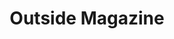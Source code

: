 ---
collection_archive: false
collection_awards: []
collection_category:
  - Still Life + Details
  - Editorial
  - Travel
  - Reportage
  - Sports + Athletes
  - Portraits
  - Color
collection_content: >-
  “_Rob Krar had to embrace incredible physical pain to win iconic
  ultramarathons like the Leadville Traill 100 and the Western States Endurance
  Run. But that’s a form suffering he can control- unlike his decades-long
  struggle with depression._”⁠


  This past fall my brother Shea and I visited the 5th annual _Rob Krar Running
  Camp_ in Flagstaff, AZ. It was the perfect time of year- the air cool and
  crisp as fall approached and the aspens golden in color illuminated Locket
  Meadow. As someone who copes with clinical depression and anxiety disorder, we
  loved our time with Rob, Christina, campers, and volunteers.


  Article by former _Runner’s World_ editor Christine Fennessy, Krar opens up
  about his battle with depression, the balance of his personal life and life a
  professional athlete, what he means to the running community, and how his
  running camp has “saved lives."


  If you or someone you know is having thoughts of suicide or self-harm, call
  the National Suicide Prevention Lifeline toll-free from anywhere in the U.S.
  at 1-800-273-8255.
collection_cover: https://d1sf55qlb7p6hz.cloudfront.net/robkrar-2.jpg
collection_cover_mobile: https://d1sf55qlb7p6hz.cloudfront.net/verticalcovers-9.jpg
collection_description: >-
  Rob Krar had to embrace incredible physical pain to win iconic ultramarathons
  like the Leadville Traill 100 and the Western States Endurance Run. But that’s
  a form suffering he can control- unlike his decades-long struggle with
  depression.⁠ Krar opens up about his battle with depression, the balance of
  his personal life and life as a professional athlete, what he means to the
  running community, and how his running camp has “saved lives.”
collection_exhibition: []
collection_filter: Commissioned + Stock
collection_hidden: false
collection_meta: Rob Krar Running In The Dark
collection_press: []
collection_preview:
  - https://d1sf55qlb7p6hz.cloudfront.net/krar_covers-2.jpg
  - https://d1sf55qlb7p6hz.cloudfront.net/krar_covers-3.jpg
  - https://d1sf55qlb7p6hz.cloudfront.net/krar_covers-1.jpg
  - https://d1sf55qlb7p6hz.cloudfront.net/krar_covers-4.jpg
  - https://d1sf55qlb7p6hz.cloudfront.net/krar_covers-5.jpg
  - https://d1sf55qlb7p6hz.cloudfront.net/krar_covers-6.jpg
cover_image: https://d1sf55qlb7p6hz.cloudfront.net/social-37.jpg
date: 
layout: blocks
logo: 
navigation_theme: white
px_extra: true
slug: rob-krar-outside-magazine
theme_color: F1D7D5
theme_color_all_works: B1EEBB
title: Outside Magazine 
collection_blocks:
  - _bookshop_name: collections/media-row-start
    row_alignment: between
  - _bookshop_name: collections/media-element 
    color: CDDCEC
    image: https://d1sf55qlb7p6hz.cloudfront.net/robkrar-1.jpg
    margin_left: 15
    margin_right: 0
    margin_y: 100
    width: 60
  - _bookshop_name: collections/media-row
    row_alignment: between
  - _bookshop_name: collections/media-element 
    color: EBF3F1
    image: https://d1sf55qlb7p6hz.cloudfront.net/robkrar-2.jpg
    margin_left: 50
    margin_y: 100
    width: 45
  - _bookshop_name: collections/media-row
    row_alignment: between
  - _bookshop_name: collections/media-element 
    color: EEDBBB
    image: https://d1sf55qlb7p6hz.cloudfront.net/robkrar-4.jpg
    margin_left: 25
    margin_right: 0
    margin_y: 300
    width: 20
  - _bookshop_name: collections/media-element 
    color: EED8C9
    image: https://d1sf55qlb7p6hz.cloudfront.net/robkrar-3.jpg
    margin_left: 0
    margin_right: 10
    margin_y: 100
    width: 33
  - _bookshop_name: collections/media-row
    row_alignment: between
  - _bookshop_name: collections/media-element 
    color: CAE8EE
    image: https://d1sf55qlb7p6hz.cloudfront.net/robkrar-5.jpg
    margin_left: 20
    margin_right: 0
    margin_y: 100
    width: 55
  - _bookshop_name: collections/media-row
    row_alignment: between
  - _bookshop_name: collections/media-element 
    color: F8DFC3
    image: https://d1sf55qlb7p6hz.cloudfront.net/robkrar-7.jpg
    margin_left: 35
    margin_right: 0
    margin_y: 700
    width: 25
  - _bookshop_name: collections/media-element 
    color: E4AF97
    image: https://d1sf55qlb7p6hz.cloudfront.net/robkrar-6.jpg
    margin_left: 0
    margin_right: 5
    margin_y: 100
    width: 30
  - _bookshop_name: collections/media-row
    row_alignment: between
  - _bookshop_name: collections/media-element 
    color: F8967D
    image: https://d1sf55qlb7p6hz.cloudfront.net/robkrar-8.jpg
    margin_left: 20
    margin_right: 0
    margin_y: 200
    width: 50
  - _bookshop_name: collections/media-row
    row_alignment: between
  - _bookshop_name: collections/media-element 
    color: C4D4E2
    image: https://d1sf55qlb7p6hz.cloudfront.net/robkrar-9.jpg
    margin_left: 5
    margin_y: 200
    width: 33
  - _bookshop_name: collections/media-element 
    color: B89990
    image: https://d1sf55qlb7p6hz.cloudfront.net/robkrar-10.jpg
    margin_left: 0
    margin_right: 20
    margin_y: 400
    width: 30
  - _bookshop_name: collections/media-row
    row_alignment: between
  - _bookshop_name: collections/media-element 
    color: C4EDF3
    image: https://d1sf55qlb7p6hz.cloudfront.net/robkrar-13.jpg
    margin_left: 10
    margin_right: 0
    margin_y: 700
    width: 25
  - _bookshop_name: collections/media-element 
    color: EEE0CC
    image: https://d1sf55qlb7p6hz.cloudfront.net/robkrar-11.jpg
    margin_right: 10
    margin_y: 100
    width: 50
  - _bookshop_name: collections/media-row
    row_alignment: between
  - _bookshop_name: collections/media-element 
    color: D1DEC4
    image: https://d1sf55qlb7p6hz.cloudfront.net/robkrar-14.jpg
    margin_left: 15
    margin_y: 100
    width: 45
  - _bookshop_name: collections/media-element 
    color: EFC69C
    image: https://d1sf55qlb7p6hz.cloudfront.net/robkrar-15.jpg
    margin_left: 0
    margin_right: 0
    margin_y: 500
    width: 33
  - _bookshop_name: collections/media-row
    row_alignment: between
  - _bookshop_name: collections/media-element 
    color: C1EDF0
    image: https://d1sf55qlb7p6hz.cloudfront.net/robkrar-17.jpg
    margin_left: 5
    margin_y: 300
    width: 40
  - _bookshop_name: collections/media-element 
    color: FA855E
    image: https://d1sf55qlb7p6hz.cloudfront.net/robkrar-16.jpg
    margin_left: 0
    margin_right: 20
    margin_y: 500
    width: 25
  - _bookshop_name: collections/media-row
    row_alignment: between
  - _bookshop_name: collections/media-element 
    color: FAB0A9
    image: https://d1sf55qlb7p6hz.cloudfront.net/robkrar-18.jpg
    margin_left: 10
    margin_y: 100
    width: 50
  - _bookshop_name: collections/media-element 
    color: EAE1B0
    image: https://d1sf55qlb7p6hz.cloudfront.net/robkrar-19.jpg
    margin_left: 0
    margin_right: 5
    margin_y: 200
    width: 30
  - _bookshop_name: collections/media-row
    row_alignment: between
  - _bookshop_name: collections/media-element 
    color: FAE79D
    image: https://d1sf55qlb7p6hz.cloudfront.net/robkrar-20.jpg
    margin_left: 20
    margin_y: 100
    width: 60
  - _bookshop_name: collections/media-row-end
---